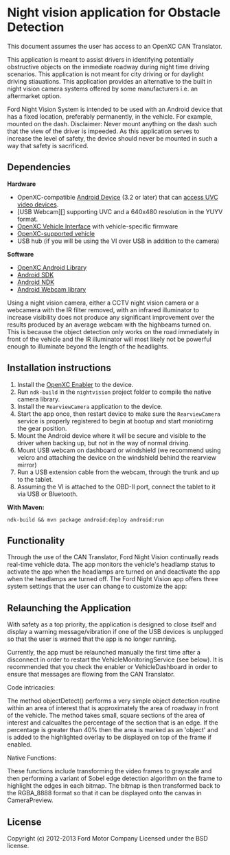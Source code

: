 Night vision application for Obstacle Detection
==================================================

This document assumes the user has access to an OpenXC CAN Translator.


This application is meant to assist drivers in identifying potentially
obstructive objects on the immediate roadway during night time driving
scenarios. This application is not meant for city driving or for daylight
driving stiauations. This application provides an alternative to the built in
night vision camera systems offered by some manufacturers i.e. an aftermarket
option.

Ford Night Vision System is intended to be used with an Android device that has
a fixed location, preferably permanently, in the vehicle. For example, mounted
on the dash. Disclaimer: Never mount anything on the dash such that the view of
the driver is impeeded.  As this application serves to increase the level of
safety, the device should never be mounted in such a way that safety is
sacrificed.

## Dependencies

**Hardware**

* OpenXC-compatible [Android
   Device](http://openxcplatform.com/android/index.html) (3.2 or later) that
   can [access UVC video devices](#android-usb-webcam).
* [USB Webcam][] supporting UVC and a 640x480 resolution in the YUYV format.
* [OpenXC Vehicle
   Interface](https://openxcplatform.com/vehicle-interface/index.html) with
   vehicle-specific firmware
* [OpenXC-supported
   vehicle](http://openxcplatform.com/vehicle-interface/output-format.html)
* USB hub (if you will be using the VI over USB in addition to the camera)

**Software**

* [OpenXC Android
  Library](http://openxcplatform.com/getting-started/library-installation.html)
* [Android SDK](http://developer.android.com/sdk/index.html)
* [Android NDK](http://developer.android.com/tools/sdk/ndk/index.html)
* [Android Webcam library](https://github.com/openxc/android-webcam)

Using a night vision camera, either a CCTV night vision camera or a webcamera
with the IR filter removed, with an infrared illuminator to increase visibility
does not produce any significant improvement over the results produced by an
average webcam with the highbeams turned on. This is because the object
detection only works on the road immediately in front of the vehicle and the IR
illuminator will most likely not be powerful enough to illuminate beyond the
length of the headlights.

## Installation instructions

1. Install the [OpenXC
   Enabler](http://openxcplatform.com/getting-started/library-installation.html#enabler)
   to the device.
1. Run `ndk-build` in the `nightvision` project folder to compile the native
   camera library.
1. Install the `RearviewCamera` application to the device.
1. Start the app once, then restart device to make sure the `RearviewCamera`
   service is properly registered to begin at bootup and start moniotirng the
   gear position.
1. Mount the Android device where it will be secure and visible to the driver
   when backing up, but not in the way of normal driving.
1. Mount USB webcam on dashboard or windshield (we recommend using velcro and
   attaching the device on the windshield behind the rearview mirror)
1. Run a USB extension cable from the webcam, through the trunk and up to the
   tablet.
1. Assuming the VI is attached to the OBD-II port, connect the tablet to it via
   USB or Bluetooth.


**With Maven:**

    ndk-build && mvn package android:deploy android:run

## Functionality

Through the use of the CAN Translator, Ford Night Vision continually reads
real-time vehicle data.  The app monitors the vehicle's headlamp status to
activate the app when the headlamps are turned on and deactivate the app when
the headlamps are turned off. The Ford Night Vision app offers three system
settings that the user can change to customize the app:

## Relaunching the Application

With safety as a top priority, the application is designed to close itself and
display a warning message/vibration if one of the USB devices is unplugged so
that the user is warned that the app is no longer running.

Currently, the app must be relaunched manually the first time after a disconnect
in order to restart the VehicleMonitoringService (see below). It is recommended
that you check the enabler or VehicleDashboard in order to ensure that messages
are flowing from the CAN Translator.

Code intricacies:

The method objectDetect() performs a very simple object detection routine within
an area of interest that is approximately the area of roadway in front of the
vehicle. The method takes small, square sections of the area of interest and
calcualtes the percentage of the section that is an edge. If the percentage is
greater than 40% then the area is marked as an 'object' and is added to the
highlighted overlay to be displayed on top of the frame if enabled.

Native Functions:

These functions include transforming the video frames to grayscale and then
performing a variant of Sobel edge detection algorithm on the frame to highlight
the edges in each bitmap. The bitmap is then transformed back to the RGBA_8888
format so that it can be displayed onto the canvas in CameraPreview.

## License

Copyright (c) 2012-2013 Ford Motor Company
Licensed under the BSD license.
